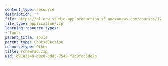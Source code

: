 ```yaml
---
content_type: resource
description: ''
file: https://ol-ocw-studio-app-production.s3.amazonaws.com/courses/12-811-tropical-meteorology-spring-2011/d9103349d0c83dd57549f2d9fcc5de2b_rcnewrad.zip
file_type: application/zip
learning_resource_types:
- Tools
parent_title: Tools
parent_type: CourseSection
resourcetype: Other
title: rcnewrad.zip
uid: d9103349-d0c8-3dd5-7549-f2d9fcc5de2b
---
```


